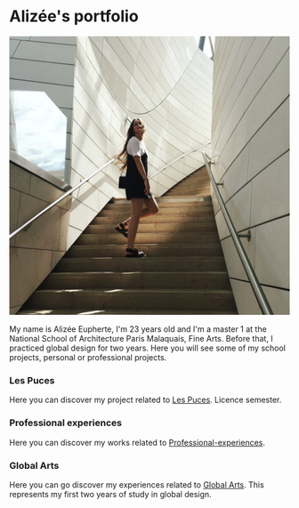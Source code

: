 # Alizée's portfolio


![](archi.png?raw=true)

My name is Alizée Eupherte, I'm 23 years old and I'm a master 1 at the National School of Architecture Paris Malaquais, Fine Arts.
Before that, I practiced global design for two years.
Here you will see some of my school projects, personal or professional projects.


### Les Puces

Here you can discover my project related to [Les Puces](https://alizeeeupherte.github.io/Les_Puces/).
Licence semester.




### Professional experiences

Here you can discover my works related to [Professional-experiences](https://alizeeeupherte.github.io/Professional-experiences/). 




### Global Arts

Here you can go discover my experiences related to [Global Arts](https://alizeeeupherte.github.io/Global-Arts/).
This represents my first two years of study in global design.




